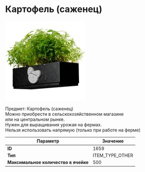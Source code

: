 # Картофель (саженец)

![Item Image](../img/1659.webp?raw=true)

Предмет: Картофель (саженец)<br>Можно приобрести в сельскохозяйственном магазине<br>или на центральном рынке.<br>Нужен для выращивания урожая на фермах.<br>Нельзя использовать напрямую (только при работе на ферме)


| Параметр | Значение |
|----------|----------|
| **ID** | 1659 |
| **Тип** | ITEM_TYPE_OTHER |
| **Максимальное количество в ячейке** | 500 |

